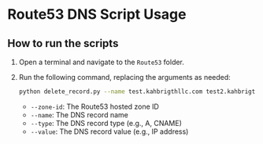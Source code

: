 # Route53 DNS Script Usage

## How to run the scripts

1. Open a terminal and navigate to the `Route53` folder.
2. Run the following command, replacing the arguments as needed:

   ```sh
   python delete_record.py --name test.kahbrigthllc.com test2.kahbrigthllc.com --type A CNAME --value 192.0.2.1 target.example.com
   ```
   - `--zone-id`: The Route53 hosted zone ID
   - `--name`: The DNS record name
   - `--type`: The DNS record type (e.g., A, CNAME)
   - `--value`: The DNS record value (e.g., IP address)
